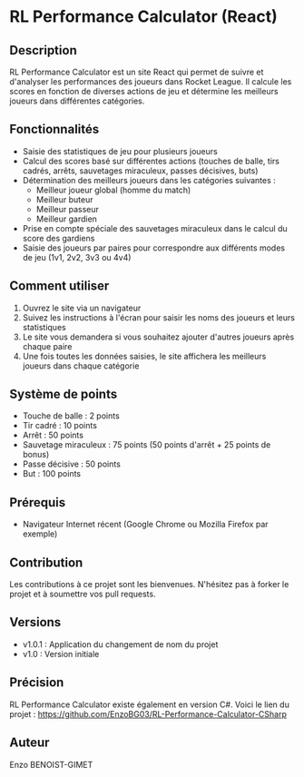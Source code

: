 # RL Performance Calculator (React)

## Description
RL Performance Calculator est un site React qui permet de suivre et d'analyser les performances des joueurs dans Rocket League. Il calcule les scores en fonction de diverses actions de jeu et détermine les meilleurs joueurs dans différentes catégories.

## Fonctionnalités
- Saisie des statistiques de jeu pour plusieurs joueurs
- Calcul des scores basé sur différentes actions (touches de balle, tirs cadrés, arrêts, sauvetages miraculeux, passes décisives, buts)
- Détermination des meilleurs joueurs dans les catégories suivantes :
  - Meilleur joueur global (homme du match)
  - Meilleur buteur
  - Meilleur passeur
  - Meilleur gardien
- Prise en compte spéciale des sauvetages miraculeux dans le calcul du score des gardiens
- Saisie des joueurs par paires pour correspondre aux différents modes de jeu (1v1, 2v2, 3v3 ou 4v4)

## Comment utiliser
1. Ouvrez le site via un navigateur
2. Suivez les instructions à l'écran pour saisir les noms des joueurs et leurs statistiques
3. Le site vous demandera si vous souhaitez ajouter d'autres joueurs après chaque paire
4. Une fois toutes les données saisies, le site affichera les meilleurs joueurs dans chaque catégorie

## Système de points
- Touche de balle : 2 points
- Tir cadré : 10 points
- Arrêt : 50 points
- Sauvetage miraculeux : 75 points (50 points d'arrêt + 25 points de bonus)
- Passe décisive : 50 points
- But : 100 points

## Prérequis
- Navigateur Internet récent (Google Chrome ou Mozilla Firefox par exemple)

## Contribution
Les contributions à ce projet sont les bienvenues. N'hésitez pas à forker le projet et à soumettre vos pull requests.

## Versions
- v1.0.1 : Application du changement de nom du projet
- v1.0 : Version initiale

## Précision
RL Performance Calculator existe également en version C#. Voici le lien du projet : https://github.com/EnzoBG03/RL-Performance-Calculator-CSharp

## Auteur
Enzo BENOIST-GIMET
